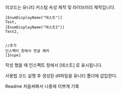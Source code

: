 이코드는 유니티 커스텀 속성 제작 및 라이브러리 제작입니다. 

 

 

    [EnumDisplayName("테스트")]
    Test,
    [EnumDisplayName("테스트2")]
    Test2,


    //추가
    인스펙터 창에서 한글 패치 
    [Inspe]
 

작성 했을 때 인스펙트 창에서  [테스트] 로 표시됩니다.

사용법
코드 실행 후 
생성된 dll파일을 유니티 폴더에 삽입한다.

Readme 처음써봐서 나중에 이쁘게 기록
